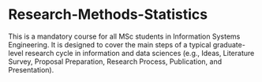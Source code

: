 # Research-Methods-Statistics
This is a mandatory course for all MSc students in Information Systems Engineering. It is designed to cover the main steps of a typical graduate-level research cycle in information and data sciences (e.g., Ideas, Literature Survey, Proposal Preparation, Research Process, Publication, and Presentation).
